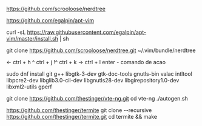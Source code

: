 https://github.com/scrooloose/nerdtree

https://github.com/egalpin/apt-vim

curl -sL https://raw.githubusercontent.com/egalpin/apt-vim/master/install.sh | sh



git clone https://github.com/scrooloose/nerdtree.git ~/.vim/bundle/nerdtree


<- ctrl + h
^  ctrl + j
!^ ctrl + k
-> ctrl + l
enter - comando de acao

sudo dnf install git g++ libgtk-3-dev gtk-doc-tools gnutls-bin valac intltool libpcre2-dev libglib3.0-cil-dev libgnutls28-dev libgirepository1.0-dev libxml2-utils gperf

git clone https://github.com/thestinger/vte-ng.git
cd vte-ng
./autogen.sh

https://github.com/thestinger/termite
git clone --recursive https://github.com/thestinger/termite.git
cd termite && make